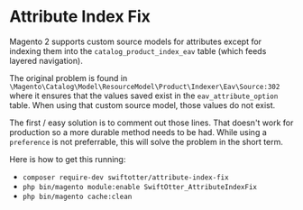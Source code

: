 # Attribute Index Fix

Magento 2 supports custom source models for attributes except for indexing them into the `catalog_product_index_eav`
table (which feeds layered navigation).

The original problem is found in `\Magento\Catalog\Model\ResourceModel\Product\Indexer\Eav\Source:302` where it ensures
that the values saved exist in the `eav_attribute_option` table. When using that custom source model, those values do not
exist.

The first / easy solution is to comment out those lines. That doesn't work for production so a more durable
method needs to be had. While using a `preference` is not preferrable, this will solve the problem in the short term.

Here is how to get this running:

* `composer require-dev swiftotter/attribute-index-fix`
* `php bin/magento module:enable SwiftOtter_AttributeIndexFix`
* `php bin/magento cache:clean`